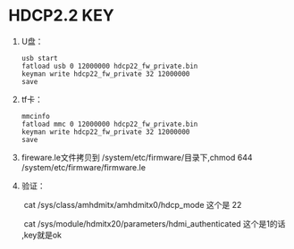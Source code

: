 # HDCP2.2 KEY

1. U盘： 

   ```
   usb start
   fatload usb 0 12000000 hdcp22_fw_private.bin
   keyman write hdcp22_fw_private 32 12000000
   save
   ```

2. tf卡： 

   ```
   mmcinfo
   fatload mmc 0 12000000 hdcp22_fw_private.bin
   keyman write hdcp22_fw_private 32 12000000
   save
   ```

3. fireware.le文件拷贝到 /system/etc/firmware/目录下,chmod 644  /system/etc/firmware/firmware.le

4. 验证：

   ​	cat /sys/class/amhdmitx/amhdmitx0/hdcp_mode    这个是  22

   ​	cat /sys/module/hdmitx20/parameters/hdmi_authenticated 这个是1的话 ,key就是ok